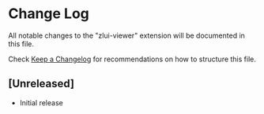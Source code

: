 # Change Log

All notable changes to the "zlui-viewer" extension will be documented in this file.

Check [Keep a Changelog](http://keepachangelog.com/) for recommendations on how to structure this file.

## [Unreleased]

- Initial release